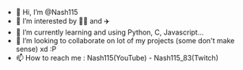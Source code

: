 - 👋 Hi, I’m @Nash115
- 👀 I’m interested by 🧑‍💻 and ✈️
- 🌱 I’m currently learning and using Python, C, Javascript...
- 💞️ I’m looking to collaborate on lot of my projects (some don't make sense) xd :P
- 📫 How to reach me : Nash115(YouTube) - Nash115_83(Twitch)
<!---
Nash115/Nash115 is a ✨ special ✨ repository because its `README.md` (this file) appears on your GitHub profile.
You can click the Preview link to take a look at your changes.
--->

